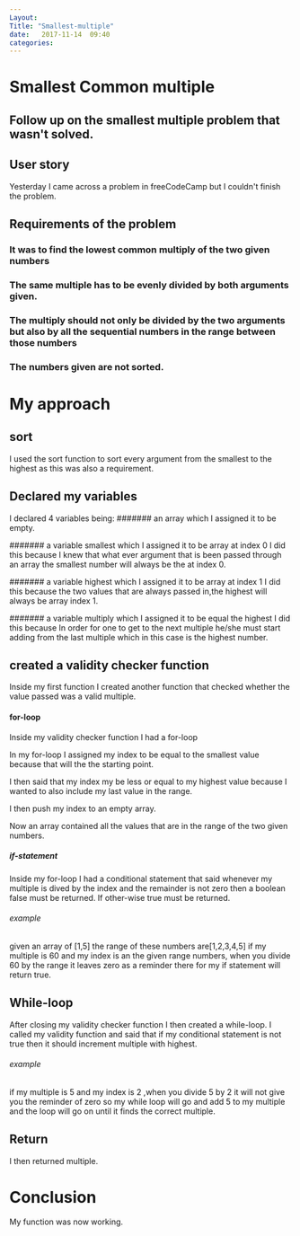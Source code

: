 ```yaml
---
Layout: 
Title: "Smallest-multiple"
date:   2017-11-14  09:40
categories: 
---
```

# Smallest Common multiple
## Follow up on the smallest multiple problem that wasn't solved.

## User story
Yesterday I came across a problem in freeCodeCamp but I couldn't finish the problem.

## Requirements of the problem
### It was to find the lowest common multiply of the two given numbers 

### The same multiple has to be evenly divided by both arguments given.

### The multiply should not only be divided by the two arguments but also by all the sequential numbers in the range between those numbers

### The numbers given are not sorted.

# My approach
## sort
I used the sort function to sort every argument from the smallest to the highest as this was also a requirement.
## Declared my variables
I declared 4 variables being:
####### an array which I assigned it to be empty.

####### a variable smallest which I assigned it to be array at index 0
I did this because I knew that what ever argument that is been passed through an array the smallest number will always be the at index 0.

####### a variable highest which I assigned it to be array at index 1
I did this because the two values that are always passed in,the highest  will always be array index 1.

####### a variable multiply which I assigned it to be equal the highest
I did this because In order for one to get to the next multiple he/she must start adding from the last multiple which in this case is the highest number.

## created a validity checker function
Inside my first function I created another function that checked whether the value passed was a valid multiple.
#### for-loop
Inside my validity checker function I had a for-loop

In my for-loop I assigned my index to be equal to the smallest value because that will the the starting point.

I then said that my index my be less or equal to my highest value because I wanted to also include my last value in the range.

I then push my index to an empty array.

Now an array contained all the values that are in the range of the two given numbers.
##### if-statement
Inside my for-loop I  had a conditional statement that said whenever my multiple is dived by the index and the remainder is not zero then a boolean false must be returned.
If other-wise true must be returned.
###### example
given an array of [1,5]
the range of these numbers are[1,2,3,4,5] 
if my multiple is 60 and my index is an the given range numbers, when you divide 60 by the range it leaves zero as a reminder there for my if statement will return true.

## While-loop
After closing my validity checker function I then created a while-loop.
I called my validity function and said that if my conditional  statement is not true then it should increment multiple with highest.
###### example
if my multiple is 5 and my index is 2 ,when you divide 5 by 2 it will  not give you the reminder of zero so my while loop will go and add 5 to my multiple and the 
loop will go on until it finds the correct multiple.

## Return 
I then returned multiple.

# Conclusion
My function was now working.


